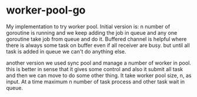 # worker-pool-go

My implementation to try worker pool. Initial version is:
 n number of goroutine is running and we keep adding the job in queue and any one goroutine take job from queue and do it.
 Buffered channel is helpful where there is always some task on buffer even if all receiver are busy. but until all task is added in queue we can't do anything else.

 another version we used sync pool and manage a number of worker in pool. this is better in sense that it gives some control and also it submit all task and then we can move to do some other thing. It take worker pool size, n, as input. At a time maximum n number of task process and other task wait in queue.